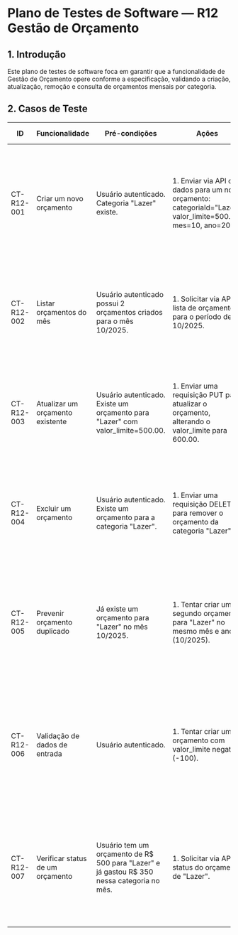 # Plano de Testes de Software — R12 Gestão de Orçamento

## 1. Introdução

Este plano de testes de software foca em garantir que a funcionalidade de Gestão de Orçamento opere conforme a especificação, validando a criação, atualização, remoção e consulta de orçamentos mensais por categoria.

## 2. Casos de Teste

| ID         | Funcionalidade                   | Pré-condições                                                                              | Ações                                                                                                          | Resultados Esperados                                                                                                                      |
| ---------- | -------------------------------- | ------------------------------------------------------------------------------------------ | -------------------------------------------------------------------------------------------------------------- | ----------------------------------------------------------------------------------------------------------------------------------------- |
| CT-R12-001 | Criar um novo orçamento          | Usuário autenticado. Categoria "Lazer" existe.                                             | 1. Enviar via API os dados para um novo orçamento: categoriaId="Lazer", valor_limite=500.00, mes=10, ano=2025. | A API deve retornar 201 Created. Um novo registro de orçamento deve ser criado no banco de dados com os valores corretos.                 |
| CT-R12-002 | Listar orçamentos do mês         | Usuário autenticado possui 2 orçamentos criados para o mês 10/2025.                        | 1. Solicitar via API a lista de orçamentos para o período de 10/2025.                                          | A API deve retornar 200 OK e uma lista contendo exatamente os 2 orçamentos criados para aquele mês.                                       |
| CT-R12-003 | Atualizar um orçamento existente | Usuário autenticado. Existe um orçamento para "Lazer" com valor_limite=500.00.             | 1. Enviar uma requisição PUT para atualizar o orçamento, alterando o valor_limite para 600.00.                 | A API deve retornar 200 OK. O registro do orçamento no banco de dados deve ser atualizado com o novo valor.                               |
| CT-R12-004 | Excluir um orçamento             | Usuário autenticado. Existe um orçamento para a categoria "Lazer".                         | 1. Enviar uma requisição DELETE para remover o orçamento da categoria "Lazer".                                 | A API deve retornar 204 No Content ou 200 OK. O registro do orçamento deve ser removido do banco de dados.                                |
| CT-R12-005 | Prevenir orçamento duplicado     | Já existe um orçamento para "Lazer" no mês 10/2025.                                        | 1. Tentar criar um segundo orçamento para "Lazer" no mesmo mês e ano (10/2025).                                | A API deve retornar um erro 409 Conflict, informando que o orçamento já existe. Nenhum novo registro deve ser criado.                     |
| CT-R12-006 | Validação de dados de entrada    | Usuário autenticado.                                                                       | 1. Tentar criar um orçamento com valor_limite negativo (-100).                                                 | A API deve retornar um erro 400 Bad Request com uma mensagem de validação clara. Nenhum orçamento deve ser salvo.                         |
| CT-R12-007 | Verificar status de um orçamento | Usuário tem um orçamento de R$ 500 para "Lazer" e já gastou R$ 350 nessa categoria no mês. | 1. Solicitar via API o status do orçamento de "Lazer".                                                         | A API deve retornar 200 OK e um objeto contendo o limite, o valor gasto e o saldo restante (ex: { limite: 500, gasto: 350, saldo: 150 }). |

